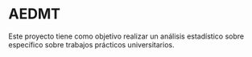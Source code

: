 # AEDMT
Este proyecto tiene como objetivo realizar un análisis estadístico sobre específico sobre trabajos prácticos universitarios.
